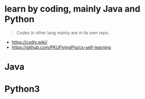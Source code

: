 # learn by coding, mainly Java and Python

> Codes in other lang mainly are in its own repo.

- https://csdiy.wiki/
- https://github.com/PKUFlyingPig/cs-self-learning


# Java 


# Python3




